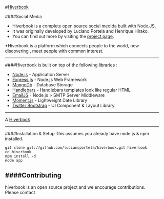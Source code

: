 #[Hiverbook](http://hiverbook.com/) 

####Social Media

* Hiverbook is a complete open source social medida built with Node.JS.  
* It was originally developed by Luciano Portela and Henrique Hirako. 
* You can find out more by visiting the [project page](http://hiverbook.com).

*Hiverbook is a platform which connects people to the world, new discovering , meet people with common interest.

***

####Hiverbook is built on top of the following libraries :

* [Node.js](http://nodejs.org/) - Application Server
* [Express.js](http://expressjs.com/) - Node.js Web Framework
* [MongoDb](http://www.mongodb.org/) - Database Storage
* [Handlebars](http://handlebarsjs.com/) - Handlebars templates look like regular HTML
* [EmailJS](http://github.com/eleith/emailjs) - Node.js > SMTP Server Middleware
* [Moment.js](http://momentjs.com/) - Lightweight Date Library
* [Twitter Bootstrap](http://twitter.github.com/bootstrap/) - UI Component & Layout Library

***

A [Hiverbook](http://hiverbook.com/) 

***

####Installation & Setup
This assumes you already have node.js & npm installed.
```
git clone git://github.com/lucianoportela/hiverbook.git hiverbook
cd hiverbook
npm install -d
node app
```


####Contributing
---

hiverbook is an open source project and we encourage contributions. Please contact